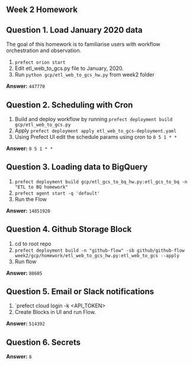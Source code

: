 ## Week 2 Homework

## Question 1. Load January 2020 data
The goal of this homework is to familiarise users with workflow orchestration and observation. 

1. `prefect orion start`
2. Edit etl_web_to_gcs.py file to January, 2020.
3. Run `python gcp/etl_web_to_gcs_hw.py` from week2 folder

**Answer:** `447770`

## Question 2. Scheduling with Cron

1. Build and deploy workflow by running `prefect deployment build gcp/etl_web_to_gcs.py`
2. Apply `prefect deployment apply etl_web_to_gcs-deployment.yaml`
3. Using Prefect UI edit the schedule params using cron to `0 5 1 * *` 

**Answer:** `0 5 1 * *`


## Question 3. Loading data to BigQuery 

1. `prefect deployment build gcp/etl_gcs_to_bq_hw.py:etl_gcs_to_bq -n "ETL to BQ homework"`
2. `prefect agent start -q 'default'`
3. Run the Flow

**Answer:** `14851920`

## Question 4. Github Storage Block

1. cd to root repo
2. `prefect deployment build -n "github-flow" -sb github/github-flow week2/gcp/homework/etl_web_to_gcs_hw.py:etl_web_to_gcs --apply`
3. Run flow

**Answer:** `88605`

## Question 5. Email or Slack notifications

1. `prefect cloud login -k <API_TOKEN>
2. Create Blocks in UI and run Flow.

**Answer:** `514392`

## Question 6. Secrets

**Answer:** `8`


